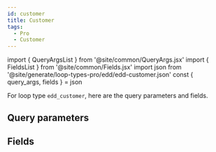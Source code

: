 ```yaml
---
id: customer
title: Customer
tags:
  - Pro
  - Customer
---
```

import { QueryArgsList } from '@site/common/QueryArgs.jsx'
import { FieldsList } from '@site/common/Fields.jsx'
import json from '@site/generate/loop-types-pro/edd/edd-customer.json'
const { query_args, fields } = json

For loop type `edd_customer`, here are the query parameters and fields.

## Query parameters

<QueryArgsList args={query_args} />

## Fields

<FieldsList fields={fields} />
